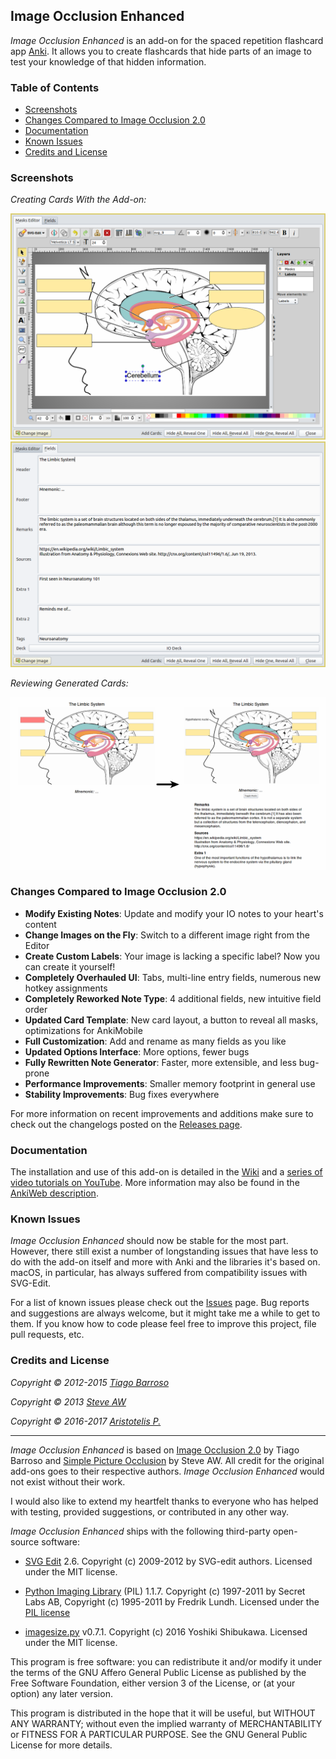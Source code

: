 ## Image Occlusion Enhanced

*Image Occlusion Enhanced* is an add-on for the spaced repetition flashcard app [Anki](http://ankisrs.net/). It allows you to create flashcards that hide parts of an image to test your knowledge of that hidden information.

### Table of Contents

<!-- MarkdownTOC -->

- [Screenshots](#screenshots)
- [Changes Compared to Image Occlusion 2.0](#changes-compared-to-image-occlusion-20)
- [Documentation](#documentation)
- [Known Issues](#known-issues)
- [Credits and License](#credits-and-license)

<!-- /MarkdownTOC -->

### Screenshots

*Creating Cards With the Add-on:*

<img src="screenshots/screenshot-io-editor-1.png">
<img src="screenshots/screenshot-io-editor-2.png">

*Reviewing Generated Cards:*

<img src="screenshots/screenshot-io-reviewer.png">

### Changes Compared to Image Occlusion 2.0

- **Modify Existing Notes**: Update and modify your IO notes to your heart's content
- **Change Images on the Fly**: Switch to a different image right from the Editor
- **Create Custom Labels**: Your image is lacking a specific label? Now you can create it yourself!
- **Completely Overhauled UI**: Tabs, multi-line entry fields, numerous new hotkey assignments
- **Completely Reworked Note Type**: 4 additional fields, new intuitive field order
- **Updated Card Template**: New card layout, a button to reveal all masks, optimizations for AnkiMobile
- **Full Customization**: Add and rename as many fields as you like
- **Updated Options Interface**: More options, fewer bugs
- **Fully Rewritten Note Generator**: Faster, more extensible, and less bug-prone
- **Performance Improvements**: Smaller memory footprint in general use
- **Stability Improvements**: Bug fixes everywhere

For more information on recent improvements and additions make sure to check out the changelogs posted on the [Releases page](https://github.com/Glutanimate/image-occlusion-enhanced/releases).

### Documentation

The installation and use of this add-on is detailed in the [Wiki](https://github.com/Glutanimate/image-occlusion-enhanced/wiki) and a [series of video tutorials on YouTube](https://www.youtube.com/playlist?list=PL3MozITKTz5YFHDGB19ypxcYfJ1ITk_6o). More information may also be found in the [AnkiWeb description](docs/description.md).

### Known Issues

*Image Occlusion Enhanced* should now be stable for the most part. However, there still exist a number of longstanding issues that have less to do with the add-on itself and more with Anki and the libraries it's based on. macOS, in particular, has always suffered from compatibility issues with SVG-Edit.

For a list of known issues please check out the [Issues](https://github.com/Glutanimate/image-occlusion-enhanced/issues) page. Bug reports and suggestions are always welcome, but it might take me a while to get to them. If you know how to code please feel free to improve this project, file pull requests, etc.

### Credits and License

*Copyright © 2012-2015 [Tiago Barroso](https://github.com/tmbb)*

*Copyright © 2013 [Steve AW](https://github.com/steveaw)*

*Copyright © 2016-2017 [Aristotelis P.](https://glutanimate.com/)*

-----

*Image Occlusion Enhanced* is based on [Image Occlusion 2.0](https://github.com/tmbb/image-occlusion-2) by Tiago Barroso and [Simple Picture Occlusion](https://github.com/steveaw/anki_addons) by Steve AW. All credit for the original add-ons goes to their respective authors. *Image Occlusion Enhanced* would not exist without their work.

I would also like to extend my heartfelt thanks to everyone who has helped with testing, provided suggestions, or contributed in any other way.

*Image Occlusion Enhanced* ships with the following third-party open-source software:

- [SVG Edit](https://github.com/SVG-Edit/svgedit) 2.6. Copyright (c) 2009-2012 by SVG-edit authors. Licensed under the MIT license.

- [Python Imaging Library](http://www.pythonware.com/products/pil/) (PIL) 1.1.7. Copyright (c) 1997-2011 by Secret Labs AB, Copyright (c) 1995-2011 by Fredrik Lundh. Licensed under the [PIL license](http://www.pythonware.com/products/pil/license.htm)

- [imagesize.py](https://github.com/shibukawa/imagesize_py) v0.7.1. Copyright (c) 2016 Yoshiki Shibukawa. Licensed under the MIT license.

This program is free software: you can redistribute it and/or modify it under the terms of the GNU Affero General Public License as published by the Free Software Foundation, either version 3 of the License, or (at your option) any later version. 

This program is distributed in the hope that it will be useful, but WITHOUT ANY WARRANTY; without even the implied warranty of MERCHANTABILITY or FITNESS FOR A PARTICULAR PURPOSE. See the GNU General Public License for more details.